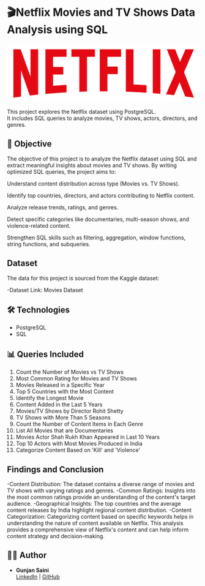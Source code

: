 # 🎬Netflix Movies and TV Shows Data Analysis using SQL

![Netflix Logo](https://github.com/GunjanSaini07/netflix_sql_project/blob/main/logo.png)

This project explores the Netflix dataset using PostgreSQL.  
It includes SQL queries to analyze movies, TV shows, actors, directors, and genres. 


## 🎯 Objective

The objective of this project is to analyze the Netflix dataset using SQL and extract meaningful insights about movies and TV shows. By writing optimized SQL queries, the project aims to:

Understand content distribution across type (Movies vs. TV Shows).

Identify top countries, directors, and actors contributing to Netflix content.

Analyze release trends, ratings, and genres.

Detect specific categories like documentaries, multi-season shows, and violence-related content.

Strengthen SQL skills such as filtering, aggregation, window functions, string functions, and subqueries.


## Dataset
The data for this project is sourced from the Kaggle dataset:

-Dataset Link: Movies Dataset



## 🛠️ Technologies
- PostgreSQL
- SQL



## 📊 Queries Included
1. Count the Number of Movies vs TV Shows
2. Most Common Rating for Movies and TV Shows
3. Movies Released in a Specific Year
4. Top 5 Countries with the Most Content
5. Identify the Longest Movie
6. Content Added in the Last 5 Years
7. Movies/TV Shows by Director Rohit Shetty
8. TV Shows with More Than 5 Seasons
9. Count the Number of Content Items in Each Genre
10. List All Movies that are Documentaries
11. Movies Actor Shah Rukh Khan Appeared in Last 10 Years
12. Top 10 Actors with Most Movies Produced in India
13. Categorize Content Based on 'Kill' and 'Violence'

## Findings and Conclusion
-Content Distribution: The dataset contains a diverse range of movies and TV shows with varying ratings and genres.
-Common Ratings: Insights into the most common ratings provide an understanding of the content's target audience.
-Geographical Insights: The top countries and the average content releases by India highlight regional content distribution.
-Content Categorization: Categorizing content based on specific keywords helps in understanding the nature of content available on Netflix.
This analysis provides a comprehensive view of Netflix's content and can help inform content strategy and decision-making.

## 👩‍💻 Author  
- **Gunjan Saini**  
  [LinkedIn]((https://www.linkedin.com/in/gunjan-saini-7a255b28b)) | [GitHub](https://github.com/GunjanSaini07)
